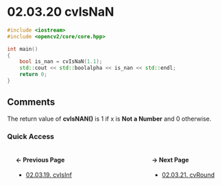 # 02.03.20 cvIsNaN

```cxx
#include <iostream>
#include <opencv2/core/core.hpp>

int main()
{
    bool is_nan = cvIsNaN(1.1);
    std::cout << std::boolalpha << is_nan << std::endl;
    return 0;
}

```

## <span title="References: Learning OpenCV 3 - page 66">Comments</span>

The return value of **cvIsNAN()** is 1 if x is **Not a Number** and 0 otherwise.

### Quick Access

<div class="previous_page" style="float:left;margin-left:20px;margin-right:20px">

#### &#8592; Previous Page

* [02.03.19. cvIsInf](./../../02.data_types/03.utility_functions/19.cvisinf.md)

</div>
<div class="next_page" style="float:right;margin-left:20px;margin-right:20px">

#### &#8594; Next Page

* [02.03.21. cvRound](./../../02.data_types/03.utility_functions/21.cvround.md)

</div>

